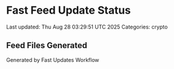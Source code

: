 # Fast Feed Update Status
Last updated: Thu Aug 28 03:29:51 UTC 2025
Categories: crypto

## Feed Files Generated

Generated by Fast Updates Workflow
